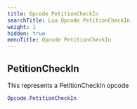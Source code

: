 ```yaml
---
title: Opcode PetitionCheckIn
searchTitle: Lua Opcode PetitionCheckIn
weight: 1
hidden: true
menuTitle: Opcode PetitionCheckIn
---
```

## PetitionCheckIn

This represents a PetitionCheckIn opcode
```lua
Opcode.PetitionCheckIn
```
